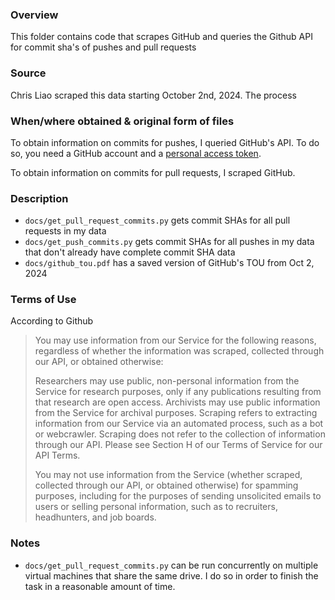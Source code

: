 ### Overview
This folder contains code that scrapes GitHub and queries the Github API for commit sha's of pushes and pull requests

### Source
Chris Liao scraped this data starting October 2nd, 2024. The process 

### When/where obtained & original form of files
To obtain information on commits for pushes, I queried GitHub's API. To do so, you need a GitHub account and a [personal access token](https://docs.github.com/en/authentication/keeping-your-account-and-data-secure/managing-your-personal-access-tokens). 

To obtain information on commits for pull requests, I scraped GitHub. 

### Description
- `docs/get_pull_request_commits.py` gets commit SHAs for all pull requests in my data
- `docs/get_push_commits.py` gets commit SHAs for all pushes in my data that don't already have complete commit SHA data
- `docs/github_tou.pdf` has a saved version of GitHub's TOU from Oct 2, 2024

### Terms of Use
According to Github

> You may use information from our Service for the following reasons, regardless of whether the information was scraped, collected through our API, or obtained otherwise:
> 
> Researchers may use public, non-personal information from the Service for research purposes, only if any publications resulting from that research are open access.
> Archivists may use public information from the Service for archival purposes.
> Scraping refers to extracting information from our Service via an automated process, such as a bot or webcrawler. Scraping does not refer to the collection of information through our API. Please see Section H of our Terms of Service for our API Terms.
> 
> You may not use information from the Service (whether scraped, collected through our API, or obtained otherwise) for spamming purposes, including for the purposes of sending unsolicited emails to users or selling personal information, such as to recruiters, headhunters, and job boards.



### Notes
- `docs/get_pull_request_commits.py` can be run concurrently on multiple virtual machines that share the same drive. I do so in order to finish the task in a reasonable amount of time. 